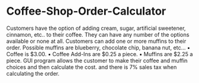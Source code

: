 # Coffee-Shop-Order-Calculator
Customers have the option of adding cream, sugar, artificial sweetener, cinnamon, etc.. to their coffee. They can have any number of the options available or none at all. Customers can add one or more muffins to their order. Possible muffins are blueberry, chocolate chip, banana nut, etc...
▪ Coffee is $3.00.
▪ Coffee Add-Ins are $0.25 a piece.
▪ Muffins are $2.25 a piece.
GUI program allows the customer to make their coffee and muffin choices and then calculate the cost. and there is 7% sales tax when calculating the order.
